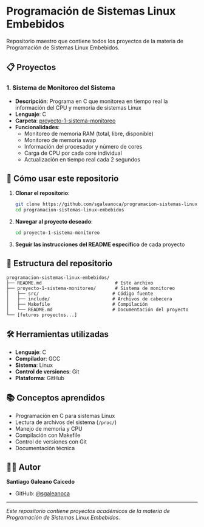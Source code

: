 # Programación de Sistemas Linux Embebidos

Repositorio maestro que contiene todos los proyectos de la materia de Programación de Sistemas Linux Embebidos.

## 📋 Proyectos

### 1. Sistema de Monitoreo del Sistema
- **Descripción**: Programa en C que monitorea en tiempo real la información del CPU y memoria de sistemas Linux
- **Lenguaje**: C
- **Carpeta**: [proyecto-1-sistema-monitoreo](./proyecto-1-sistema-monitoreo/)
- **Funcionalidades**:
  - Monitoreo de memoria RAM (total, libre, disponible)
  - Monitoreo de memoria swap
  - Información del procesador y número de cores
  - Carga de CPU por cada core individual
  - Actualización en tiempo real cada 2 segundos

## 🚀 Cómo usar este repositorio

1. **Clonar el repositorio**:
   ```bash
   git clone https://github.com/sgaleanoca/programacion-sistemas-linux-embebidos.git
   cd programacion-sistemas-linux-embebidos
   ```

2. **Navegar al proyecto deseado**:
   ```bash
   cd proyecto-1-sistema-monitoreo
   ```

3. **Seguir las instrucciones del README específico** de cada proyecto

## 📁 Estructura del repositorio

```
programacion-sistemas-linux-embebidos/
├── README.md                           # Este archivo
├── proyecto-1-sistema-monitoreo/       # Sistema de monitoreo
│   ├── src/                           # Código fuente
│   ├── include/                       # Archivos de cabecera
│   ├── Makefile                       # Compilación
│   └── README.md                      # Documentación del proyecto
└── [futuros proyectos...]
```

## 🛠️ Herramientas utilizadas

- **Lenguaje**: C
- **Compilador**: GCC
- **Sistema**: Linux
- **Control de versiones**: Git
- **Plataforma**: GitHub

## 📚 Conceptos aprendidos

- Programación en C para sistemas Linux
- Lectura de archivos del sistema (`/proc/`)
- Manejo de memoria y CPU
- Compilación con Makefile
- Control de versiones con Git
- Documentación técnica

## 👨‍💻 Autor

**Santiago Galeano Caicedo**
- GitHub: [@sgaleanoca](https://github.com/sgaleanoca)

---

*Este repositorio contiene proyectos académicos de la materia de Programación de Sistemas Linux Embebidos.*
